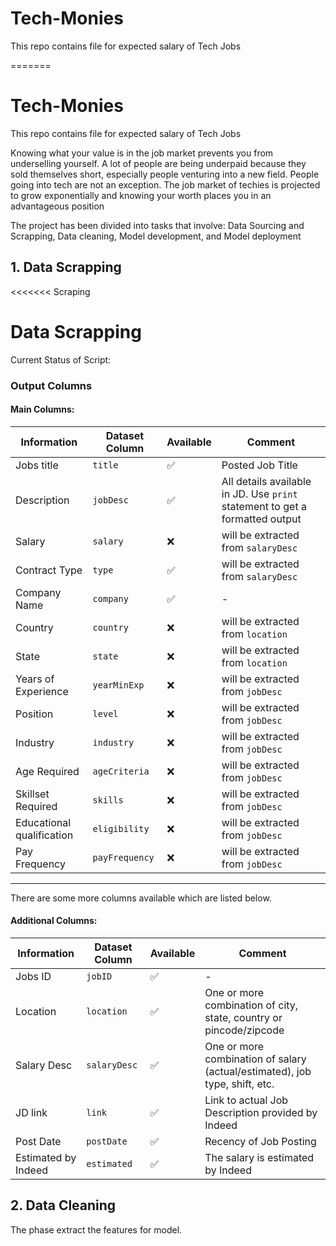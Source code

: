 # Tech-Monies
This repo contains file for expected salary of Tech Jobs


=======
# Tech-Monies

This repo contains file for expected salary of Tech Jobs


 Knowing what your value is in the job market prevents you from underselling yourself. A lot of people are being underpaid because they sold themselves short, especially people venturing into a new field. People going into tech are not an exception. The job market of techies is projected to grow exponentially and knowing your worth places you in an advantageous position

The project has been divided into tasks that involve:
Data Sourcing and Scrapping,
Data cleaning,
Model development, and 
Model deployment
    
## 1. Data Scrapping     
<<<<<<< Scraping
# Data Scrapping

Current Status of Script:

### Output Columns
#### Main Columns:

| Information | Dataset Column | Available | Comment |
|---|---|---|---|
| Jobs title | `title` | ✅ | Posted Job Title |
| Description | `jobDesc` | ✅ | All details available in JD. Use `print` statement to get a formatted output |
| Salary | `salary` | ❌ | will be extracted from `salaryDesc` |
| Contract Type | `type` | ✅ | will be extracted from `salaryDesc` |
| Company Name | `company` | ✅ | - |
| Country | `country` | ❌ | will be extracted from `location` |
| State | `state` | ❌ | will be extracted from `location` |
| Years of Experience | `yearMinExp` | ❌ | will be extracted from `jobDesc` |
| Position | `level` | ❌ | will be extracted from `jobDesc` |
| Industry | `industry` | ❌ | will be extracted from `jobDesc` |
| Age Required | `ageCriteria` | ❌ | will be extracted from `jobDesc` |
| Skillset Required | `skills` | ❌ | will be extracted from `jobDesc` |
| Educational qualification | `eligibility` | ❌ | will be extracted from `jobDesc` | 
| Pay Frequency | `payFrequency` | ❌ | will be extracted from `jobDesc` |

---

There are some more columns available which are listed below.

#### Additional Columns:

| Information | Dataset Column | Available | Comment |
|---|---|---|---|
| Jobs ID | `jobID` | ✅ | - |
| Location | `location` | ✅ | One or more combination of city, state, country or pincode/zipcode |
| Salary Desc | `salaryDesc` | ✅ | One or more combination of salary (actual/estimated), job type, shift, etc. |
| JD link | `link` | ✅ | Link to actual Job Description provided by Indeed |
| Post Date | `postDate` | ✅ | Recency of Job Posting |
| Estimated by Indeed | `estimated` | ✅ | The salary is estimated by Indeed |

## 2. Data Cleaning

The phase extract the features for model.

